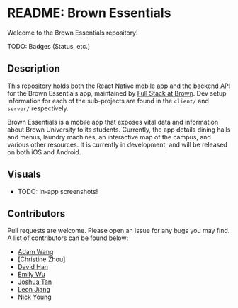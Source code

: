 # README: Brown Essentials

Welcome to the Brown Essentials repository!

TODO: Badges (Status, etc.)

## Description

This repository holds both the React Native mobile app and the backend API for the Brown Essentials app, maintained by [Full Stack at Brown](https://fullstackatbrown.com/). Dev setup information for each of the sub-projects are found in the `client/` and `server/` respectively.

Brown Essentials is a mobile app that exposes vital data and information about Brown University to its students. Currently, the app details dining halls and menus, laundry machines, an interactive map of the campus, and various other resources. It is currently in development, and will be released on both iOS and Android.

## Visuals

- TODO: In-app screenshots!

## Contributors

Pull requests are welcome. Please open an issue for any bugs you may find. A list of contributors can be found below:

- [Adam Wang](https://github.com/AdamWang00)
- [Christine Zhou]
- [David Han](https://github.com/davidfhan)
- [Emily Wu](https://github.com/ems-wu)
- [Joshua Tan](https://github.com/tanjoshua)
- [Leon Jiang](https://github.com/leonyjiang)
- [Nick Young](https://github.com/n-young)
